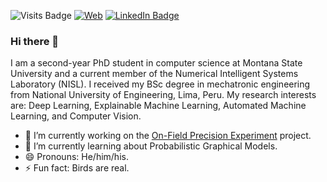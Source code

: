 
![Visits Badge](https://visitor-badge.glitch.me/badge?page_id=GiorgioMorales.GiorgioMorales)
[![Web](https://img.shields.io/badge/Web%20Page-Profile-green)](https://www.cs.montana.edu/users/moralesluna/)
[![LinkedIn Badge](https://img.shields.io/badge/LinkedIn-Profile-informational?style=flat&logo=linkedin&logoColor=white&color=0D76A8)](https://www.linkedin.com/in/giorgio-morales/)

### Hi there 👋

I am a second-year PhD student in computer science at Montana State University and a current member of the Numerical Intelligent Systems Laboratory (NISL). I received my BSc degree in mechatronic engineering from National University of Engineering, Lima, Peru. My research interests are: Deep Learning, Explainable Machine Learning, Automated Machine Learning, and Computer Vision.

- 🔭 I’m currently working on the [On-Field Precision Experiment](https://sites.google.com/site/ofpeframework/home) project.
- 🌱 I’m currently learning about Probabilistic Graphical Models.
- 😄 Pronouns: He/him/his.
- ⚡ Fun fact: Birds are real.


<!--
**GiorgioMorales/GiorgioMorales** is a ✨ _special_ ✨ repository because its `README.md` (this file) appears on your GitHub profile.

(https://badges.pufler.dev/visits/giorgiomorales/giorgiomorales)](https:giorgiomorales.dev)

Here are some ideas to get you started:

- 🔭 I’m currently working on ...
- 🌱 I’m currently learning ...
- 👯 I’m looking to collaborate on ...
- 🤔 I’m looking for help with ...
- 💬 Ask me about ...
- 📫 How to reach me: ...
- 😄 Pronouns: ...
- ⚡ Fun fact: ...
-->
